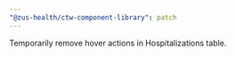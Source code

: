 ```yaml
---
"@zus-health/ctw-component-library": patch
---
```


Temporarily remove hover actions in Hospitalizations table.
